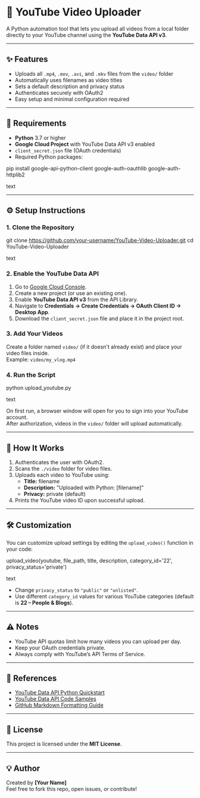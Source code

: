# 🎥 YouTube Video Uploader

A Python automation tool that lets you upload all videos from a local folder directly to your YouTube channel using the **YouTube Data API v3**.

---

## ✨ Features

- Uploads all `.mp4`, `.mov`, `.avi`, and `.mkv` files from the `video/` folder  
- Automatically uses filenames as video titles  
- Sets a default description and privacy status  
- Authenticates securely with OAuth2  
- Easy setup and minimal configuration required  

---

## 🧰 Requirements

- **Python** 3.7 or higher  
- **Google Cloud Project** with YouTube Data API v3 enabled  
- `client_secret.json` file (OAuth credentials)  
- Required Python packages:

pip install google-api-python-client google-auth-oauthlib google-auth-httplib2

text

---

## ⚙️ Setup Instructions

### 1. Clone the Repository

git clone https://github.com/your-username/YouTube-Video-Uploader.git
cd YouTube-Video-Uploader

text

### 2. Enable the YouTube Data API

1. Go to [Google Cloud Console](https://console.developers.google.com/).  
2. Create a new project (or use an existing one).  
3. Enable **YouTube Data API v3** from the API Library.  
4. Navigate to **Credentials → Create Credentials → OAuth Client ID → Desktop App**.  
5. Download the `client_secret.json` file and place it in the project root.

### 3. Add Your Videos

Create a folder named `video/` (if it doesn't already exist) and place your video files inside.  
Example: `video/my_vlog.mp4`

### 4. Run the Script

python upload_youtube.py

text

On first run, a browser window will open for you to sign into your YouTube account.  
After authorization, videos in the `video/` folder will upload automatically.

---

## 🧩 How It Works

1. Authenticates the user with OAuth2.  
2. Scans the `./video` folder for video files.  
3. Uploads each video to YouTube using:
   - **Title:** filename  
   - **Description:** "Uploaded with Python: [filename]"  
   - **Privacy:** private (default)  
4. Prints the YouTube video ID upon successful upload.

---

## 🛠️ Customization

You can customize upload settings by editing the `upload_video()` function in your code:

upload_video(youtube, file_path, title, description, category_id='22', privacy_status='private')

text

- Change `privacy_status` to `"public"` or `"unlisted"`.  
- Use different `category_id` values for various YouTube categories (default is **22 – People & Blogs**).

---

## ⚠️ Notes

- YouTube API quotas limit how many videos you can upload per day.  
- Keep your OAuth credentials private.  
- Always comply with YouTube’s API Terms of Service.  

---

## 🧠 References

- [YouTube Data API Python Quickstart](https://developers.google.com/youtube/v3/quickstart/python)  
- [YouTube Data API Code Samples](https://developers.google.com/youtube/v3/code_samples)  
- [GitHub Markdown Formatting Guide](https://docs.github.com/github/writing-on-github/getting-started-with-writing-and-formatting-on-github/basic-writing-and-formatting-syntax)  

---

## 📄 License

This project is licensed under the **MIT License**.

---

## 💡 Author

Created by **[Your Name]**  
Feel free to fork this repo, open issues, or contribute!
